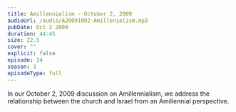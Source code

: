 ```yaml
---
title: Amillennialism - October 2, 2009
audioUrl: /audio/A20091002-Amillenialism.mp3
pubDate: Oct 2 2009
duration: 44:45
size: 22.5
cover: ""
explicit: false
episode: 14
season: 3
episodeType: full
---
```


In our October 2, 2009 discussion on Amillennialism, we address the relationship between the church and Israel from an Amillennial perspective.
